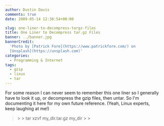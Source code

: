 ```yaml
---
author: Dustin Davis
comments: true
date: 2009-05-14 12:38:54+00:00

slug: one-liner-to-decompress-targz-files
title: One Liner to Decompress tar.gz Files
banner: ../banner.jpg
bannerCredit:
  'Photo by [Patrick Fore](https://www.patrickfore.com/) on
  [Unsplash](https://unsplash.com)'
categories:
  - Programming & Internet
tags:
  - gzip
  - linux
  - tar
---
```


For some reason I can never seem to remember this one liner so I generally have
to look it up, or decompress the gzip files, then untar. So I'm documenting it
here for my own future reference. (Yeah, Linux experts, keep laughing at me!)

<blockquote>  
>     
>     tar xzvf my_dir.tar.gz my_dir
> 
> </blockquote>
